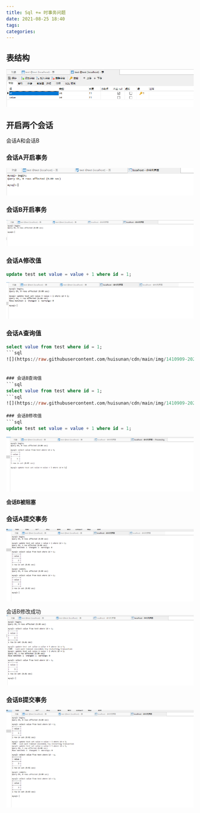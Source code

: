 ```yaml
---
title: Sql += 时事务问题
date: 2021-08-25 18:40
tags: 
categories: 
---
```


<!--more-->

## 表结构

![](https://raw.githubusercontent.com/huisunan/cdn/main/img/1410909-20210825183204141-533674468_1730686657734.png)

## 开启两个会话

会话A和会话B

### 会话A开启事务

![](https://raw.githubusercontent.com/huisunan/cdn/main/img/1410909-20210825183349251-339977943_1730686657734.png)

### 会话B开启事务

![](https://raw.githubusercontent.com/huisunan/cdn/main/img/1410909-20210825183424015-928377680_1730686657734.png)

### 会话A修改值

```sql
update test set value = value + 1 where id = 1;
```

![](https://raw.githubusercontent.com/huisunan/cdn/main/img/1410909-20210825183520571-901495578_1730686657734.png)

### 会话A查询值

```sql
select value from test where id = 1;
```sql
![](https://raw.githubusercontent.com/huisunan/cdn/main/img/1410909-20210825183558512-1669303133_1730686657734.png)


### 会话B查询值
```sql
select value from test where id = 1;
```sql
![](https://raw.githubusercontent.com/huisunan/cdn/main/img/1410909-20210825183638953-1458746126_1730686664509.png)

### 会话B修改值
```sql
update test set value = value + 1 where id = 1;
```

![](https://raw.githubusercontent.com/huisunan/cdn/main/img/1410909-20210825183708298-1495738261_1730686664509.png)

**会话B被阻塞**

### 会话A提交事务

![](https://raw.githubusercontent.com/huisunan/cdn/main/img/1410909-20210825183837154-1483128401_1730686664509.png)

会话B修改成功  
![](https://raw.githubusercontent.com/huisunan/cdn/main/img/1410909-20210825183914350-1998235418_1730686664509.png)

### 会话B提交事务

![](https://raw.githubusercontent.com/huisunan/cdn/main/img/1410909-20210825183939532-798390138_1730686664509.png)